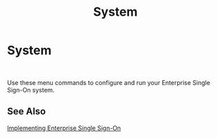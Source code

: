 ﻿---
title: System
TOCTitle: System
ms:assetid: e40d2ecd-3109-44d7-9ddd-b0b9191013b3
ms:mtpsurl: https://msdn.microsoft.com/library/Aa561594(v=BTS.80)
ms:contentKeyID: 51532971
ms.date: 08/30/2017
mtps_version: v=BTS.80
f1_keywords:
- bts10.esso.system.general
---

# System

 

Use these menu commands to configure and run your Enterprise Single Sign-On system.

## See Also

[Implementing Enterprise Single Sign-On](https://msdn.microsoft.com/library/aa558712\(v=bts.80\))

